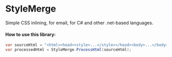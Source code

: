 # StyleMerge
Simple CSS inlining, for email, for C# and other .net-based languages.

#### How to use this library:

```csharp
var sourceHtml = "<html><head><style>...</style></head><body>...</body></html>";
var processedHtml = StyleMerge.ProcessHtml(sourceHtml);
```
